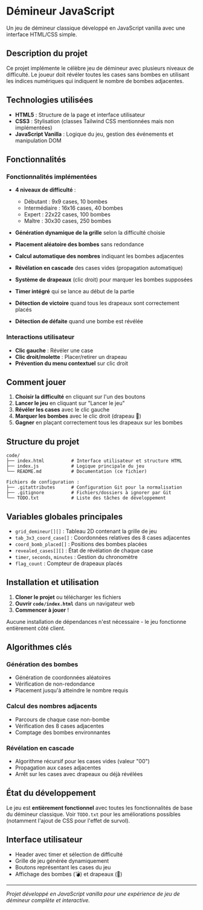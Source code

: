 # Démineur JavaScript

Un jeu de démineur classique développé en JavaScript vanilla avec une interface HTML/CSS simple.

##  Description du projet

Ce projet implémente le célèbre jeu de démineur avec plusieurs niveaux de difficulté. Le joueur doit révéler toutes les cases sans bombes en utilisant les indices numériques qui indiquent le nombre de bombes adjacentes.

##  Technologies utilisées

- **HTML5** : Structure de la page et interface utilisateur
- **CSS3** : Stylisation (classes Tailwind CSS mentionnées mais non implémentées)
- **JavaScript Vanilla** : Logique du jeu, gestion des événements et manipulation DOM

##  Fonctionnalités

###  Fonctionnalités implémentées

- **4 niveaux de difficulté** :
  - Débutant : 9x9 cases, 10 bombes
  - Intermédiaire : 16x16 cases, 40 bombes
  - Expert : 22x22 cases, 100 bombes
  - Maître : 30x30 cases, 250 bombes

- **Génération dynamique de la grille** selon la difficulté choisie
- **Placement aléatoire des bombes** sans redondance
- **Calcul automatique des nombres** indiquant les bombes adjacentes
- **Révélation en cascade** des cases vides (propagation automatique)
- **Système de drapeaux** (clic droit) pour marquer les bombes supposées
- **Timer intégré** qui se lance au début de la partie
- **Détection de victoire** quand tous les drapeaux sont correctement placés
- **Détection de défaite** quand une bombe est révélée

###  Interactions utilisateur

- **Clic gauche** : Révéler une case
- **Clic droit/molette** : Placer/retirer un drapeau
- **Prévention du menu contextuel** sur clic droit

##  Comment jouer

1. **Choisir la difficulté** en cliquant sur l'un des boutons
2. **Lancer le jeu** en cliquant sur "Lancer le jeu"
3. **Révéler les cases** avec le clic gauche
4. **Marquer les bombes** avec le clic droit (drapeau 🚩)
5. **Gagner** en plaçant correctement tous les drapeaux sur les bombes

##  Structure du projet

```
code/
├── index.html          # Interface utilisateur et structure HTML
├── index.js            # Logique principale du jeu
└── README.md           # Documentation (ce fichier)

Fichiers de configuration :
├── .gitattributes      # Configuration Git pour la normalisation
├── .gitignore          # Fichiers/dossiers à ignorer par Git
└── TODO.txt            # Liste des tâches de développement
```

##  Variables globales principales

- `grid_demineur[][]` : Tableau 2D contenant la grille de jeu
- `tab_3x3_coord_case[]` : Coordonnées relatives des 8 cases adjacentes
- `coord_bomb_placed[]` : Positions des bombes placées
- `revealed_cases[][]` : État de révélation de chaque case
- `timer`, `seconds`, `minutes` : Gestion du chronomètre
- `flag_count` : Compteur de drapeaux placés

##  Installation et utilisation

1. **Cloner le projet** ou télécharger les fichiers
2. **Ouvrir `code/index.html`** dans un navigateur web
3. **Commencer à jouer** !

Aucune installation de dépendances n'est nécessaire - le jeu fonctionne entièrement côté client.

## Algorithmes clés

### Génération des bombes
- Génération de coordonnées aléatoires
- Vérification de non-redondance
- Placement jusqu'à atteindre le nombre requis

### Calcul des nombres adjacents
- Parcours de chaque case non-bombe
- Vérification des 8 cases adjacentes
- Comptage des bombes environnantes

### Révélation en cascade
- Algorithme récursif pour les cases vides (valeur "00")
- Propagation aux cases adjacentes
- Arrêt sur les cases avec drapeaux ou déjà révélées

## État du développement

Le jeu est **entièrement fonctionnel** avec toutes les fonctionnalités de base du démineur classique. Voir `TODO.txt` pour les améliorations possibles (notamment l'ajout de CSS pour l'effet de survol).

## Interface utilisateur

- Header avec timer et sélection de difficulté
- Grille de jeu générée dynamiquement
- Boutons représentant les cases du jeu
- Affichage des bombes (💣) et drapeaux (🚩)

---

*Projet développé en JavaScript vanilla pour une expérience de jeu de démineur complète et interactive.*
